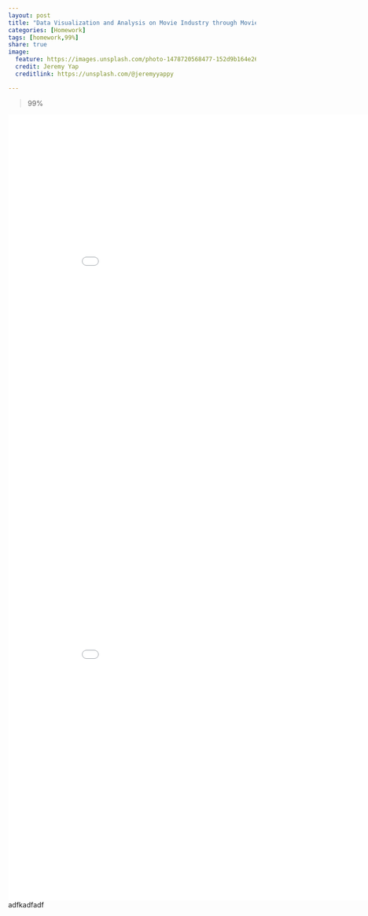 ```yaml
---
layout: post
title: "Data Visualization and Analysis on Movie Industry through Movie Ratings"
categories: [Homework]
tags: [homework,99%]
share: true
image:
  feature: https://images.unsplash.com/photo-1478720568477-152d9b164e26?ixlib=rb-0.3.5&q=80&fm=jpg&crop=entropy&cs=tinysrgb&dl=j39x2xx_8cq-jeremy-yap.jpg&s=4cd169c066b2dcd848786a95e1eff833
  credit: Jeremy Yap
  creditlink: https://unsplash.com/@jeremyyappy

---
```



> 99%

<iframe width="900" height="800" frameborder="0" scrolling="no" src="//plot.ly/~NaLiu/30.embed"></iframe>


<iframe width="900" height="800" frameborder="0" scrolling="no" src="//plot.ly/~NaLiu/53.embed"></iframe>
adfkadfadf
